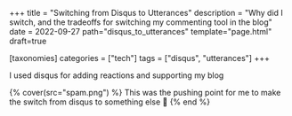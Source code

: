 +++
title = "Switching from Disqus to Utterances"
description = "Why did I switch, and the tradeoffs for switching my commenting tool in the blog"
date = 2022-09-27
path="disqus_to_utterances"
template="page.html"
draft=true

[taxonomies]
categories = ["tech"]
tags = ["disqus", "utterances"]
+++

I used disqus for adding reactions and supporting my blog


{% cover(src="spam.png") %}
This was the pushing point for me to make the switch from disqus to something else 🥲
{% end %}